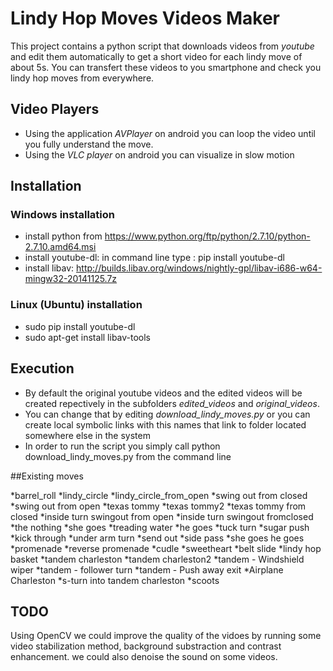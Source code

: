 # Lindy Hop Moves Videos Maker
This project contains a python script that downloads videos from *youtube* and edit them automatically to get a short video for each lindy move of about 5s.
You can transfert these videos to you smartphone and check you lindy hop moves from everywhere.

## Video Players
* Using the application *AVPlayer* on android you can loop the video until you fully understand the move.
* Using the *VLC player* on android you can visualize in slow motion

## Installation

### Windows installation


 * install python from https://www.python.org/ftp/python/2.7.10/python-2.7.10.amd64.msi
 * install youtube-dl: in command line type : pip install youtube-dl
 * install libav: http://builds.libav.org/windows/nightly-gpl/libav-i686-w64-mingw32-20141125.7z

### Linux (Ubuntu) installation
 
 * sudo pip install youtube-dl
 * sudo apt-get install libav-tools

## Execution

* By default the original youtube videos and the edited videos will be created repectively in the subfolders *edited_videos* and *original_videos*.
* You can change that by editing *download_lindy_moves.py* or you can create local symbolic links with this names that link to folder located somewhere else in the system
* In order to run the script you simply call python download_lindy_moves.py from the command line

##Existing moves

*barrel_roll
*lindy_circle
*lindy_circle_from_open
*swing out from closed
*swing out from open
*texas tommy
*texas tommy2
*texas tommy from closed
*inside turn swingout from open
*inside turn swingout fromclosed
*the nothing
*she goes
*treading water
*he goes
*tuck turn
*sugar push
*kick through
*under arm turn
*send out
*side pass
*she goes he goes
*promenade
*reverse promenade
*cudle
*sweetheart
*belt slide
*lindy hop basket
*tandem charleston
*tandem charleston2
*tandem - Windshield wiper
*tandem - follower turn
*tandem - Push away exit
*Airplane Charleston 
*s-turn into tandem charleston
*scoots
## TODO

Using OpenCV we could improve the quality of the vidoes by running some video stabilization method, background substraction and contrast enhancement.
we could also denoise the sound on some videos.














